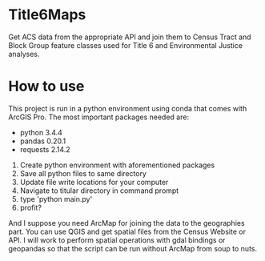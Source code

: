 # Title6Maps
Get ACS data from the appropriate API and join them to Census Tract and Block Group feature classes used for Title 6 and Environmental Justice analyses.

# How to use
This project is run in a python environment using conda that comes with ArcGIS Pro. The most important packages needed are:
* python 3.4.4
* pandas 0.20.1 
* requests 2.14.2

1. Create python environment with aforementioned packages
2. Save all python files to same directory
3. Update file write locations for your computer
4. Navigate to titular directory in command prompt
5. type 'python main.py'
6. profit?

And I suppose you need ArcMap for joining the data to the geographies part. You can use QGIS and get spatial files from the Census Website or API. I will work to perform spatial operations with gdal bindings or geopandas so that the script can be run without ArcMap from soup to nuts.
